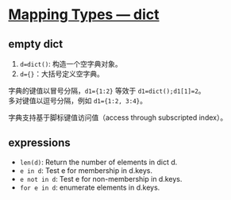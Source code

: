 # [Mapping Types — dict](https://docs.python.org/3/library/stdtypes.html#mapping-types-dict)

## empty dict

1. `d=dict()`: 构造一个空字典对象。  
2. `d={}`：大括号定义空字典。  

字典的键值以冒号分隔，`d1={1:2}` 等效于 `d1=dict();d1[1]=2`。  
多对键值以逗号分隔，例如 `d1={1:2, 3:4}`。  

字典支持基于脚标键值访问值（access through subscripted index）。

## expressions

- `len(d)`: Return the number of elements in dict d.  
- `e in d`: Test e for membership in d.keys.  
- `e not in d`: Test e for non-membership in d.keys.  
- `for e in d`: enumerate elements in d.keys.  
